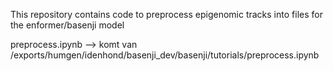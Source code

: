 This repository contains code to preprocess epigenomic tracks into files for the enformer/basenji model

preprocess.ipynb --> komt van /exports/humgen/idenhond/basenji_dev/basenji/tutorials/preprocess.ipynb
